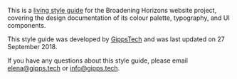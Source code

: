 This is a [living style guide](https://www.smashingmagazine.com/2016/05/creating-a-living-style-guide-case-study/) for the Broadening Horizons website project, covering the design documentation of its colour palette, typography, and UI components.

This style guide was developed by [GippsTech](https://gipps.tech) and was last updated on 27 September 2018.

If you have any questions about this style guide, please email elena@gipps.tech or info@gipps.tech.
